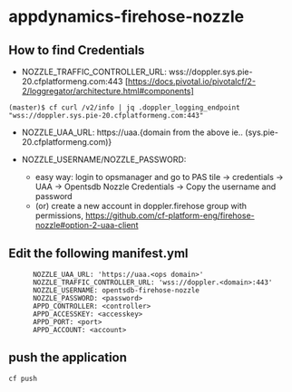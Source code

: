 # appdynamics-firehose-nozzle

## How to find Credentials


- NOZZLE_TRAFFIC_CONTROLLER_URL: wss://doppler.sys.pie-20.cfplatformeng.com:443 [https://docs.pivotal.io/pivotalcf/2-2/loggregator/architecture.html#components]

```
(master)$ cf curl /v2/info | jq .doppler_logging_endpoint
"wss://doppler.sys.pie-20.cfplatformeng.com:443"
```

- NOZZLE_UAA_URL: https://uaa.{domain from the above ie.. (sys.pie-20.cfplatformeng.com)}  

- NOZZLE_USERNAME/NOZZLE_PASSWORD: 
   * easy way: login to opsmanager and go to PAS tile -> credentials -> UAA -> Opentsdb Nozzle Credentials -> Copy the username and password
   * (or) create a new account in doppler.firehose group with permissions, https://github.com/cf-platform-eng/firehose-nozzle#option-2-uaa-client

   


## Edit the following manifest.yml
```
      NOZZLE_UAA_URL: 'https://uaa.<ops domain>'
      NOZZLE_TRAFFIC_CONTROLLER_URL: 'wss://doppler.<domain>:443'
      NOZZLE_USERNAME: opentsdb-firehose-nozzle
      NOZZLE_PASSWORD: <password>
      APPD_CONTROLLER: <controller>
      APPD_ACCESSKEY: <accesskey>
      APPD_PORT: <port>
      APPD_ACCOUNT: <account>
```

## push the application

```
cf push
```
